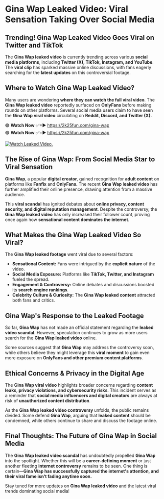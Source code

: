 # Gina Wap Leaked Video: Viral Sensation Taking Over Social Media

## **Trending! Gina Wap Leaked Video Goes Viral on Twitter and TikTok**
The **Gina Wap leaked video** is currently trending across various **social media platforms**, including **Twitter (X), TikTok, Instagram, and YouTube**. The **viral clip** has sparked massive online discussions, with fans eagerly searching for the **latest updates** on this controversial footage.

## **Where to Watch Gina Wap Leaked Video?**
Many users are wondering **where they can watch the full viral video**. The **Gina Wap leaked video** reportedly surfaced on **OnlyFans** before making rounds on other platforms. Several social media users claim to have seen the **Gina Wap viral video** circulating on **Reddit, Discord, and Twitter (X).**

🟢 **Watch Now** ✅=► https://2k25fun.com/gina-wap  
🟢 **Watch Now** ✅=► https://2k25fun.com/gina-wap  

[![Watch Leaked Video.](https://miro.medium.com/v2/resize:fit:828/format:webp/1*cilzJN44JGOrTw9NJCrNHA.gif "Watch Leaked Video")](https://2k25fun.com/gina-wap)

## **The Rise of Gina Wap: From Social Media Star to Viral Sensation**
**Gina Wap**, a popular **digital creator**, gained recognition for **adult content** on platforms like **Fanfix** and **OnlyFans**. The recent **Gina Wap leaked video** has further amplified their online presence, drawing attention from a massive audience.

This **viral scandal** has ignited debates about **online privacy, content security, and digital reputation management**. Despite the controversy, the **Gina Wap leaked video** has only increased their follower count, proving once again how **sensational content dominates the internet**.

## **What Makes the Gina Wap Leaked Video So Viral?**
The **Gina Wap leaked footage** went viral due to several factors:
- **Sensational Content:** Fans were intrigued by the **explicit nature** of the video.
- **Social Media Exposure:** Platforms like **TikTok, Twitter, and Instagram** fueled the spread.
- **Engagement & Controversy:** Online debates and discussions boosted its **search engine rankings**.
- **Celebrity Culture & Curiosity:** The **Gina Wap leaked content** attracted both fans and critics.

## **Gina Wap's Response to the Leaked Footage**
So far, **Gina Wap** has not made an official statement regarding the **leaked video scandal**. However, speculation continues to grow as more users search for the **Gina Wap leaked video** online.

Some sources suggest that **Gina Wap** may address the controversy soon, while others believe they might leverage this **viral moment** to gain even more exposure on **OnlyFans and other premium content platforms**.

## **Ethical Concerns & Privacy in the Digital Age**
The **Gina Wap viral video** highlights broader concerns regarding **content leaks, privacy violations, and cybersecurity risks**. This incident serves as a reminder that **social media influencers and digital creators** are always at risk of **unauthorized content distribution**.

As the **Gina Wap leaked video controversy** unfolds, the public remains divided. Some defend **Gina Wap**, arguing that **leaked content** should be condemned, while others continue to share and discuss the footage online.

## **Final Thoughts: The Future of Gina Wap in Social Media**
The **Gina Wap leaked video scandal** has undoubtedly propelled **Gina Wap** into the spotlight. Whether this will be a **career-defining moment** or just another fleeting **internet controversy** remains to be seen. One thing is certain—**Gina Wap has successfully captured the internet's attention, and their viral fame isn't fading anytime soon.**

Stay tuned for more updates on **Gina Wap leaked video** and the latest viral trends dominating social media!